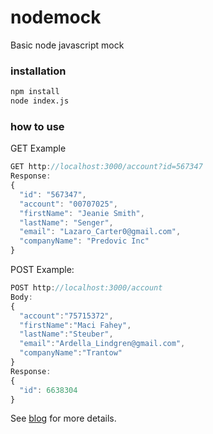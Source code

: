 # nodemock
Basic node javascript mock
### installation
```sh
npm install
node index.js
```
### how to use
GET Example
```javascript
GET http://localhost:3000/account?id=567347
Response:
{
  "id": "567347",
  "account": "00707025",
  "firstName": "Jeanie Smith",
  "lastName": "Senger",
  "email": "Lazaro_Carter0@gmail.com",
  "companyName": "Predovic Inc"
}
```
POST Example:
```javascript
POST http://localhost:3000/account
Body: 
{
  "account":"75715372",
  "firstName":"Maci Fahey",
  "lastName":"Steuber",
  "email":"Ardella_Lindgren@gmail.com",
  "companyName":"Trantow"
}
Response:
{
  "id": 6638304
}
```

See [blog](https://wordpress.com/post/automationbug.wordpress.com/194) for more details.
